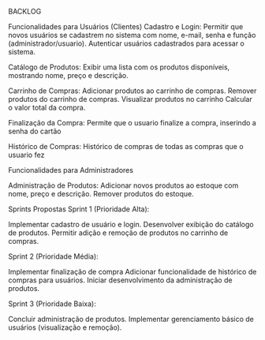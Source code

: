 BACKLOG

Funcionalidades para Usuários (Clientes)
Cadastro e Login:
Permitir que novos usuários se cadastrem no sistema com nome, e-mail, senha e função (administrador/usuario).
Autenticar usuários cadastrados para acessar o sistema.

Catálogo de Produtos:
Exibir uma lista com os  produtos disponíveis, mostrando nome, preço e descrição.

Carrinho de Compras:
Adicionar produtos ao carrinho de compras.
Remover produtos do carrinho de compras.
Visualizar produtos no carrinho 
Calcular o valor total da compra.

Finalização da Compra:
Permite que o usuario finalize a compra, inserindo a senha do cartão

Histórico de Compras:
Histórico de compras de todas as compras que o usuario fez 

Funcionalidades para Administradores

Administração de Produtos:
Adicionar novos produtos ao estoque com nome, preço e descrição.
Remover produtos do estoque.




Sprints Propostas
Sprint 1 (Prioridade Alta):

Implementar cadastro de usuário e login.
Desenvolver exibição do catálogo de produtos.
Permitir adição e remoção de produtos no carrinho de compras.

Sprint 2 (Prioridade Média):

Implementar finalização de compra 
Adicionar funcionalidade de histórico de compras para usuários.
Iniciar desenvolvimento da administração de produtos.

Sprint 3 (Prioridade Baixa):

Concluir administração de produtos.
Implementar gerenciamento básico de usuários (visualização e remoção).
